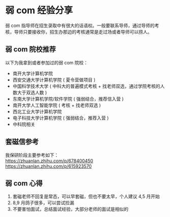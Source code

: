 # 弱 com 经验分享

弱 com 指导师在招生录取中有很大的话语权。一般要联系导师，通过导师的考核，导师只要接收你，招生办那边的考核通常是走过场或者导师可以捞人。

## 弱 com 院校推荐

以下为我拿到或者参加过的弱 com 院校：

-   南开大学计算机学院
-   西安交通大学计算机学院 ( 夏令营做项目 )
-   中国科学技术大学 ( 中科大的普遍模式考核 + 找老师双选，通过学院考核的人数大于双选人数 )
-   东南大学计算机学院/软件学院 ( 强弱结合，推荐信入营 )
-   南开大学人工智能学院 ( 考核 + 找老师双选 )
-   西北工业大学计算机学院
-   电子科技大学计算机学院 ( 强弱结合，推荐入营 )
-   中科院相关

## 套磁信参考

我保研阶段主要参考如下：<br>
https://zhuanlan.zhihu.com/p/678400450<br>
https://zhuanlan.zhihu.com/p/615923570

## 弱 com 心得

1.  套磁老师不回复是常态，可以早套磁，但也不要太早，个人建议 4,5 月开始
2.  8,9 月鸽子很多，可以尝试捡漏
3.  不要害怕面试，总结面试经验，大部分老师的面试是相似的
